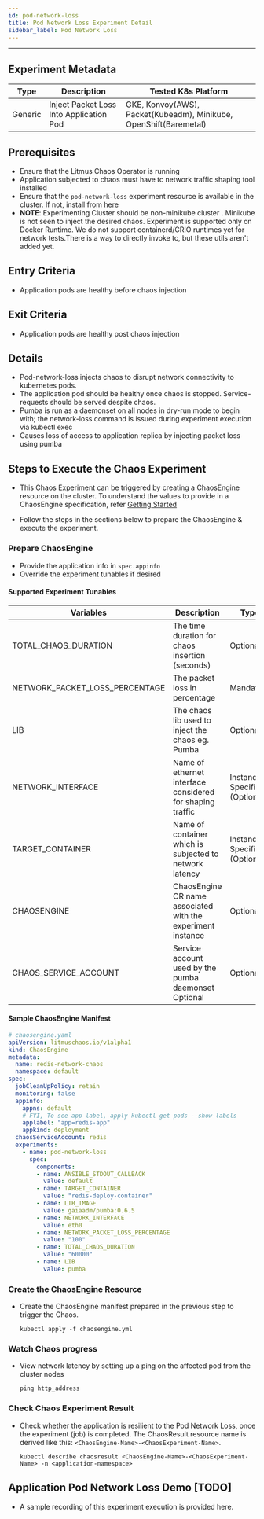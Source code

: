 ```yaml
---
id: pod-network-loss
title: Pod Network Loss Experiment Detail
sidebar_label: Pod Network Loss  
---
```

------

## Experiment Metadata

| Type      | Description              | Tested K8s Platform                                               |
| ----------| ------------------------ | ------------------------------------------------------------------|
| Generic   | Inject Packet Loss Into Application Pod | GKE, Konvoy(AWS), Packet(Kubeadm), Minikube, OpenShift(Baremetal) |

## Prerequisites

- Ensure that the Litmus Chaos Operator is running
- Application subjected to chaos must have tc network traffic shaping tool installed
- Ensure that the `pod-network-loss` experiment resource is available in the cluster. If not, install from [here](https://hub.litmuschaos.io/charts/generic/experiments/pod-network-loss)
- <div class="danger">
    <strong>NOTE</strong>: 
        Experimenting Cluster should be non-minikube cluster . Minikube is not seen to inject  
                the desired chaos.
        Experiment is supported only on Docker Runtime. We do not support containerd/CRIO runtimes yet for network tests.There is a way to directly invoke tc, but these utils aren't added yet.
</div>

## Entry Criteria

- Application pods are healthy before chaos injection

## Exit Criteria

- Application pods are healthy post chaos injection

## Details

- Pod-network-loss injects chaos to disrupt network connectivity to kubernetes pods.
- The application pod should be healthy once chaos is stopped. Service-requests should be         served despite chaos.
- Pumba is run as a daemonset on all nodes in dry-run mode to begin with; the network-loss        command is issued during experiment execution via kubectl exec
- Causes loss of access to application replica by injecting packet loss using pumba


## Steps to Execute the Chaos Experiment

- This Chaos Experiment can be triggered by creating a ChaosEngine resource on the cluster. To understand the values to provide in a ChaosEngine specification, refer [Getting Started](getstarted.md/#prepare-chaosengine)

- Follow the steps in the sections below to prepare the ChaosEngine & execute the experiment.

### Prepare ChaosEngine

- Provide the application info in `spec.appinfo`
- Override the experiment tunables if desired

#### Supported Experiment Tunables

| Variables             | Description                                                  | Type      | Notes                                                      |
| ----------------------| ------------------------------------------------------------ |-----------|------------------------------------------------------------|
| TOTAL_CHAOS_DURATION  | The time duration for chaos insertion (seconds)              | Optional  | 60000                                            |
| NETWORK_PACKET_LOSS_PERCENTAGE  | The packet loss in percentage	| Mandatory  | |
 LIB                   | The chaos lib used to inject the chaos eg. Pumba             | Optional  |  |
| NETWORK_INTERFACE     | Name of ethernet interface considered for shaping traffic                                | Instance-Specific (Optional)  |   |
| TARGET_CONTAINER     | Name of container which is subjected to network latency      | Instance-Specific (Optional)  |   |
| CHAOSENGINE     | ChaosEngine CR name associated with the experiment instance      | Optional  |   |
| CHAOS_SERVICE_ACCOUNT     | Service account used by the pumba daemonset Optional      | Optional  |   |

#### Sample ChaosEngine Manifest

```yaml
# chaosengine.yaml
apiVersion: litmuschaos.io/v1alpha1
kind: ChaosEngine
metadata:
  name: redis-network-chaos
  namespace: default
spec:
  jobCleanUpPolicy: retain
  monitoring: false
  appinfo: 
    appns: default
    # FYI, To see app label, apply kubectl get pods --show-labels
    applabel: "app=redis-app"
    appkind: deployment
  chaosServiceAccount: redis 
  experiments:
    - name: pod-network-loss
      spec:
        components:
        - name: ANSIBLE_STDOUT_CALLBACK
          value: default
        - name: TARGET_CONTAINER
          value: "redis-deploy-container"
        - name: LIB_IMAGE
          value: gaiaadm/pumba:0.6.5
        - name: NETWORK_INTERFACE
          value: eth0
        - name: NETWORK_PACKET_LOSS_PERCENTAGE
          value: "100"
        - name: TOTAL_CHAOS_DURATION
          value: "60000"
        - name: LIB
          value: pumba
```
### Create the ChaosEngine Resource

- Create the ChaosEngine manifest prepared in the previous step to trigger the Chaos.

  `kubectl apply -f chaosengine.yml`

### Watch Chaos progress

- View network latency by setting up a ping on the affected pod from the cluster nodes 

  `ping http_address`

### Check Chaos Experiment Result

- Check whether the application is resilient to the Pod Network Loss, once the experiment (job) is completed. The ChaosResult resource name is derived like this: `<ChaosEngine-Name>-<ChaosExperiment-Name>`.

  `kubectl describe chaosresult <ChaosEngine-Name>-<ChaosExperiment-Name> -n <application-namespace>`


## Application Pod Network Loss Demo  [TODO]

- A sample recording of this experiment execution is provided here.